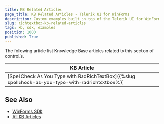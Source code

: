 ```yaml
---
title: KB Related Articles
page_title: KB Related Articles - Telerik UI for WinForms
description: Custom examples built on top of the Telerik UI for WinForms control.
slug: richtextbox-kb-related-articles
tags: kb, sdk, examples
position: 1000
published: True
---
```

The following article list Knowledge Base articles related to this section of control/s.
<!--KB Articles Table-->

|KB Article|
|----|
|[SpellCheck As You Type with RadRichTextBox]({%slug spellcheck-as-you-type-with-radrichtextbox%})|

## See Also

* [WinForms SDK](https://github.com/telerik/winforms-sdk)
* [All KB Articles](https://docs.telerik.com/devtools/winforms/knowledge-base)
